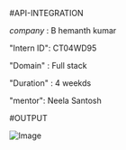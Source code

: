 #API-INTEGRATION

*company* : B hemanth kumar

"Intern ID": CT04WD95

"Domain" : Full stack

"Duration" : 4 weekds

"mentor": Neela Santosh

#OUTPUT

![Image](https://github.com/user-attachments/assets/aa95ad06-b64f-4a27-9fd3-1533f51d71d2)

